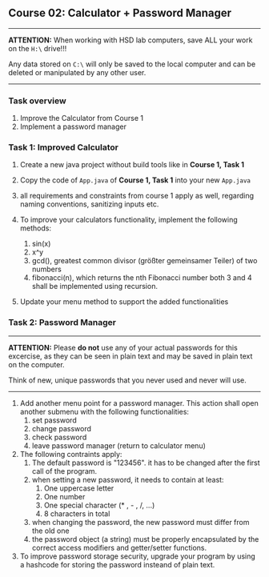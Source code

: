 ## Course 02: Calculator + Password Manager
______

**ATTENTION:** When working with HSD lab computers, save ALL your work on the `H:\` drive!!!

Any data stored on `C:\` will only be saved to the local computer and can be deleted or manipulated by any other user. 
______

### Task overview
1. Improve the Calculator from Course 1
2. Implement a password manager

### Task 1: Improved Calculator
1. Create a new java project without build tools like in **Course 1, Task 1**
2. Copy the code of `App.java` of **Course 1, Task 1** into your new `App.java`
3. all requirements and constraints from course 1 apply as well, regarding naming conventions, sanitizing inputs etc.
4. To improve your calculators functionality, implement the following methods:
   1. sin(x)
   2. x^y
   3. gcd(), greatest common divisor (größter gemeinsamer Teiler) of two numbers
   4. fibonacci(n), which returns the nth Fibonacci number
   both 3 and 4 shall be implemented using recursion.

5. Update your menu method to support the added functionalities

### Task 2: Password Manager
______

**ATTENTION:** Please **do not** use any of your actual passwords for this excercise, as they can be seen in plain text and may be saved in plain text on the computer.

Think of new, unique passwords that you never used and never will use.
______



1. Add another menu point for a password manager. This action shall open another submenu with the following functionalities:
     1. set password
     2. change password
     3. check password
     4. leave password manager (return to calculator menu)
2. The following contraints apply:
     1. The default password is "123456". it has to be changed after the first call of the program.
     2. when setting a new password, it needs to contain at least:
          1. One uppercase letter
          2. One number
          3. One special character (* , - , /, ...)
          4. 8 characters in total
     3. when changing the password, the new password must differ from the old one
     4. the password object (a string) must be properly encapsulated by the correct access modifiers and getter/setter functions.
3. To improve password storage security, upgrade your program by using a hashcode for storing the password insteand of plain text.     
    
